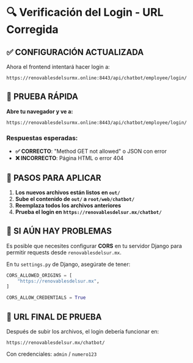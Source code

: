 # 🔍 Verificación del Login - URL Corregida

## ✅ CONFIGURACIÓN ACTUALIZADA

Ahora el frontend intentará hacer login a:
```
https://renovablesdelsurmx.online:8443/api/chatbot/employee/login/
```

## 🧪 PRUEBA RÁPIDA

**Abre tu navegador y ve a:**
```
https://renovablesdelsurmx.online:8443/api/chatbot/employee/login/
```

### Respuestas esperadas:
- **✅ CORRECTO**: "Method GET not allowed" o JSON con error
- **❌ INCORRECTO**: Página HTML o error 404

## 🚀 PASOS PARA APLICAR

1. **Los nuevos archivos están listos en `out/`**
2. **Sube el contenido de `out/` a `root/web/chatbot/`**
3. **Reemplaza todos los archivos anteriores**
4. **Prueba el login en `https://renovablesdelsur.mx/chatbot/`**

## 🔧 SI AÚN HAY PROBLEMAS

Es posible que necesites configurar **CORS** en tu servidor Django para permitir requests desde `renovablesdelsur.mx`.

En tu `settings.py` de Django, asegúrate de tener:
```python
CORS_ALLOWED_ORIGINS = [
    "https://renovablesdelsur.mx",
]

CORS_ALLOW_CREDENTIALS = True
```

## 🎯 URL FINAL DE PRUEBA

Después de subir los archivos, el login debería funcionar en:
```
https://renovablesdelsur.mx/chatbot/
```

Con credenciales: `admin` / `numero123`